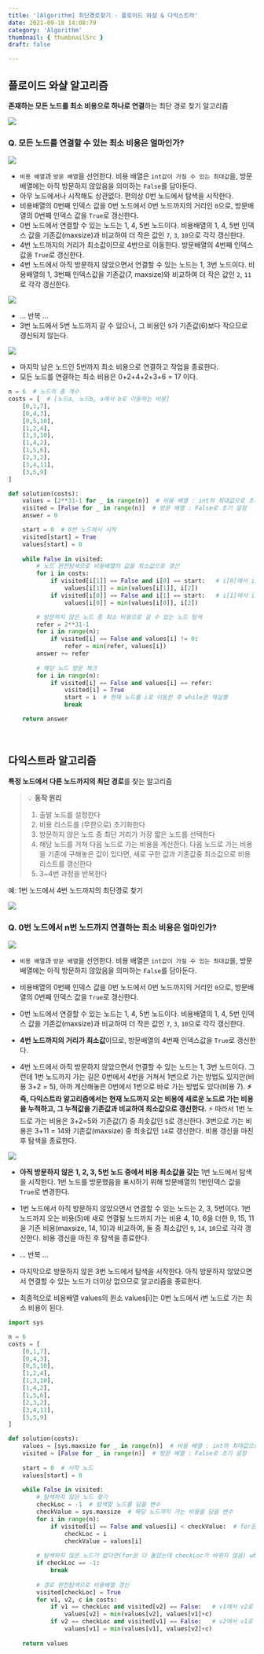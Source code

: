 ```yaml
---
title: '[Algorithm] 최단경로찾기 - 플로이드 와샬 & 다익스트라'
date: 2021-09-18 14:08:79
category: 'Algorithm'
thumbnail: { thumbnailSrc }
draft: false

---
```




## 플로이드 와샬 알고리즘 

**존재하는 모든 노드를 최소 비용으로 하나로 연결**하는 최단 경로 찾기 알고리즘

<img src="img/dijkstra1.PNG">



### Q. 모든 노드를 연결할 수 있는 최소 비용은 얼마인가?

<img src="img/dijkstra4.PNG">

- `비용 배열`과 `방문 배열`을 선언한다. 비용 배열은 `int값이 가질 수 있는 최대값`을, 방문 배열에는 아직 방문하지 않았음을 의미하는 `False`를 담아둔다.
- 아무 노드에서나 시작해도 상관없다. 편의상 0번 노드에서 탐색을 시작한다.
- 비용배열의 0번째 인덱스 값을 0번 노드에서 0번 노드까지의 거리인 `0`으로, 방문배열의 0번째 인덱스 값을 `True`로 갱신한다.
- 0번 노드에서 연결할 수 있는 노드는 1, 4, 5번 노드이다.  비용배열의 1, 4, 5번 인덱스 값을 기존값(maxsize)과 비교하여 더 작은 값인 `7`, `3`, `10`으로 각각 갱신한다.
- 4번 노드까지의 거리가 최소값이므로 4번으로 이동한다. 방문배열의 4번째 인덱스값을 `True`로 갱신한다.
- 4번 노드에서 아직 방문하지 않았으면서 연결할 수 있는 노드는 1, 3번 노드이다.  비용배열의 1, 3번째 인덱스값을 기존값(7, maxsize)와 비교하여 더 작은 값인 `2`, `11`로 각각 갱신한다.

<img src="img/dijkstra5.PNG">

- ... 반복 ...
- 3번 노드에서 5번 노드까지 갈 수 있으나, 그 비용인 `9`가 기존값(6)보다 작으므로 갱신되지 않는다.  

<img src="img/dijkstra6.PNG">

- 마지막 남은 노드인 5번까지 최소 비용으로 연결하고 작업을 종료한다.
- 모든 노드를 연결하는 최소 비용은 0+2+4+2+3+6 = 17 이다.



```python
n = 6  # 노드의 총 개수
costs = [  # [노드a, 노드b, a에서 b로 이동하는 비용]
    [0,1,7],
    [0,4,3],
    [0,5,10],
    [1,2,4],
    [1,3,10],
    [1,4,2],
    [1,5,6],
    [2,3,2],
    [3,4,11],
    [3,5,9]    
]

def solution(costs):
    values = [2**31-1 for _ in range(n)]  # 비용 배열 : int의 최대값으로 초기 설정
    visited = [False for _ in range(n)]  # 방문 배열 : False로 초기 설정
    answer = 0

    start = 0  # 0번 노드에서 시작
    visited[start] = True
    values[start] = 0
    
    while False in visited:
        # 노드 완전탐색으로 비용배열의 값을 최소값으로 갱신
        for i in costs:
            if visited[i[1]] == False and i[0] == start:   # i[0]에서 i[1]로 가는 경우
                values[i[1]] = min(values[i[1]], i[2])
            if visited[i[0]] == False and i[1] == start:   # i[1]에서 i[0]로 가는 경우
                values[i[0]] = min(values[i[0]], i[2])

        # 방문하지 않은 노드 중 최소 비용으로 갈 수 있는 노드 탐색
        refer = 2**31-1        
        for i in range(n):
            if visited[i] == False and values[i] != 0:
                refer = min(refer, values[i])
        answer += refer
        
        # 해당 노드 방문 체크
        for i in range(n):
            if visited[i] == False and values[i] == refer:
                visited[i] = True
                start = i  # 현재 노드를 i로 이동한 후 while문 재실행
                break            

	return answer
```



<br>

## 다익스트라 알고리즘 

**특정 노드에서 다른 노드까지의 최단 경로**를 찾는 알고리즘

>  💡 **동작 원리**
>
> 1. 출발 노드를 설정한다
> 2. 비용 리스트를 (무한으로) 초기화한다
> 3. 방문하지 않은 노드 중 최단 거리가 가장 짧은 노드를 선택한다
> 4. 해당 노드를 거쳐 다음 노드로 가는 비용을 계산한다. 다음 노드로 가는 비용을 기존에 구해놓은 값이 있다면, 새로 구한 값과 기존값중 최소값으로 비용 리스트를 갱신한다
> 5. 3~4번 과정을 반복한다



예: 1번 노드에서 4번 노드까지의 최단경로 찾기

<img src="img/dijkstra2.PNG">



### Q. 0번 노드에서 n번 노드까지 연결하는 최소 비용은 얼마인가?

<img src="img/dijkstra4.PNG">

- `비용 배열`과 `방문 배열`을 선언한다. 비용 배열은 `int값이 가질 수 있는 최대값`을, 방문 배열에는 아직 방문하지 않았음을 의미하는 `False`를 담아둔다.
- 비용배열의 0번째 인덱스 값을 0번 노드에서 0번 노드까지의 거리인 `0`으로, 방문배열의 0번째 인덱스 값을 `True`로 갱신한다.
- 0번 노드에서 연결할 수 있는 노드는 1, 4, 5번 노드이다.  비용배열의 1, 4, 5번 인덱스 값을 기존값(maxsize)과 비교하여 더 작은 값인 `7`, `3`, `10`으로 각각 갱신한다.
- **4번 노드까지의 거리가 최소값**이므로, 방문배열의 4번째 인덱스값을 `True`로 갱신한다.

- 4번 노드에서 아직 방문하지 않았으면서 연결할 수 있는 노드는 1, 3번 노드이다. 그런데 1번 노드까지 가는 길은 0번에서 4번을 거쳐서 1번으로 가는 방법도 있지만(비용 3+2 = 5), 아까 계산해놓은 0번에서 1번으로 바로 가는 방법도 있다(비용 7).  **⚡즉, 다익스트라 알고리즘에서는 현재 노드까지 오는 비용에 새로운 노드로 가는 비용을 누적하고, 그 누적값을 기존값과 비교하여 최소값으로 갱신한다.** ⚡  따라서 1번 노드로 가는 비용은 3+2=5와 기존값(7) 중 최솟값인 `5`로 갱신한다. 3번으로 가는 비용은 3+11 = 14와 기존값(maxsize) 중 최솟값인 `14`로 갱신한다.  비용 갱신을 마친 후 탐색을 종료한다.

  

<img src="img/dijkstra7.PNG">

- **아직 방문하지 않은 1, 2, 3, 5번 노드 중에서 비용 최소값을 갖는** 1번 노드에서 탐색을 시작한다.  1번 노드를 방문했음을 표시하기 위해 방문배열의 1번인덱스 값을 `True`로 변경한다.
- 1번 노드에서 아직 방문하지 않았으면서 연결할 수 있는 노드는 2, 3, 5번이다.  1번 노드까지 오는 비용(5)에 새로 연결될 노드까지 가는 비용 4, 10, 6을 더한 9, 15, 11을 기존 비용(maxsize, 14, 10)과 비교하여, 둘 중 최소값인 `9`, `14`, `10`으로 각각 갱신한다. 비용 갱신을 마친 후 탐색을 종료한다.
- ... 반복 ...
- 마지막으로 방문하지 않은 3번 노드에서 탐색을 시작한다. 아직 방문하지 않았으면서 연결할 수 있는 노드가 더이상 없으므로 알고리즘을 종료한다.

- 최종적으로 비용배열 values의 원소 values[i]는 0번 노드에서 i번 노드로 가는 최소 비용이 된다. 

```python
import sys

n = 6
costs = [
    [0,1,7],
    [0,4,3],
    [0,5,10],
    [1,2,4],
    [1,3,10],
    [1,4,2],
    [1,5,6],
    [2,3,2],
    [3,4,11],
    [3,5,9]    
]

def solution(costs):
    values = [sys.maxsize for _ in range(n)]  # 비용 배열 : int의 최대값으로 초기 설정
    visited = [False for _ in range(n)]  # 방문 배열 : False로 초기 설정
    
    start = 0  # 시작 노드
    values[start] = 0   
    
    while False in visited:
        # 탐색하지 않은 노드 찾기
        checkLoc = -1  # 탐색할 노드를 담을 변수
        checkValue = sys.maxsize  # 해당 노드까지 가는 비용을 담을 변수
        for i in range(n):
            if visited[i] == False and values[i] < checkValue:  # for문을 돌면서 방문하지 않은 노드 중 비용 최솟값을 갖는 노드를 선택
                checkLoc = i  
                checkValue = values[i]  
                       
        # 탐색하지 않은 노드가 없다면(for문 다 돌았는데 checkLoc가 바뀌지 않음) while문 종료
        if checkLoc == -1:
            break       
        
        # 경로 완전탐색으로 비용배열 갱신
        visited[checkLoc] = True
        for v1, v2, c in costs:
            if v1 == checkLoc and visited[v2] == False:   # v1에서 v2로 가는 경우
                values[v2] = min(values[v2], values[v1]+c)
            if v2 == checkLoc and visited[v1] == False:   # v2에서 v1로 가는 경우
                values[v1] = min(values[v1], values[v2]+c)
        
    return values   
    
```



